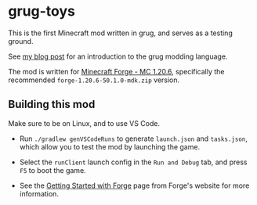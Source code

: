 # grug-toys

This is the first Minecraft mod written in grug, and serves as a testing ground.

See [my blog post](https://mynameistrez.github.io/2024/02/29/creating-the-perfect-modding-language.html) for an introduction to the grug modding language.

The mod is written for [Minecraft Forge - MC 1.20.6](https://files.minecraftforge.net/net/minecraftforge/forge/index_1.20.6.html), specifically the recommended `forge-1.20.6-50.1.0-mdk.zip` version.

## Building this mod

Make sure to be on Linux, and to use VS Code.

- Run `./gradlew genVSCodeRuns` to generate `launch.json` and `tasks.json`, which allow you to test the mod by launching the game.

- Select the `runClient` launch config in the `Run and Debug` tab, and press `F5` to boot the game.

- See the [Getting Started with Forge](https://docs.minecraftforge.net/en/latest/gettingstarted/) page from Forge's website for more information.
